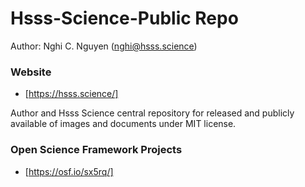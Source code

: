 # Hsss-Science-Public Repo

Author: Nghi C. Nguyen (nghi@hsss.science)

### Website 
- [https://hsss.science/]

Author and Hsss Science central repository for released and publicly available of images and documents under MIT license.

### Open Science Framework Projects

- [https://osf.io/sx5rq/]
